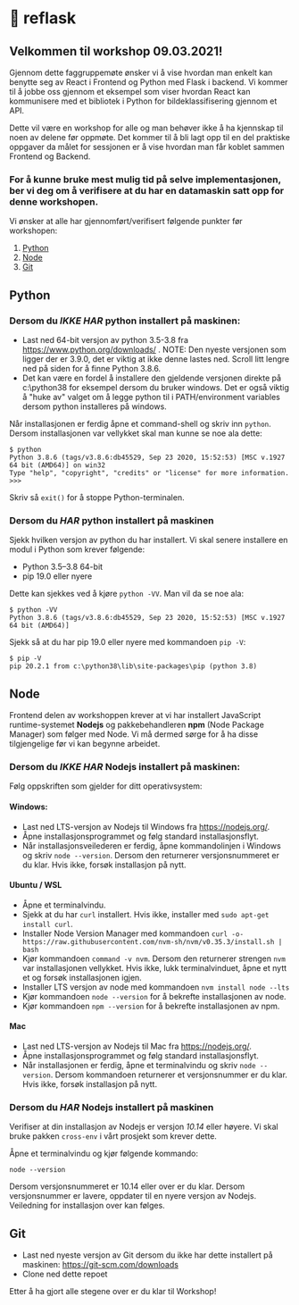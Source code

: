 # 🚀 reflask

## Velkommen til workshop 09.03.2021!
Gjennom dette faggruppemøte ønsker vi å vise hvordan man enkelt kan benytte seg av React i Frontend og Python med Flask i backend. Vi kommer til å jobbe oss gjennom et eksempel som viser hvordan React kan kommunisere med et bibliotek i Python for bildeklassifisering gjennom et API.

Dette vil være en workshop for alle og man behøver ikke å ha kjennskap til noen av delene før oppmøte. Det kommer til å bli lagt opp til en del praktiske oppgaver da målet for sessjonen er å vise hvordan man får koblet sammen Frontend og Backend.

### For å kunne bruke mest mulig tid på selve implementasjonen, ber vi deg om å verifisere at du har en datamaskin satt opp for denne workshopen. 
Vi ønsker at alle har gjennomført/verifisert følgende punkter før workshopen:

1. [Python](#python)
2. [Node](#node)
3. [Git](#git)

## Python
### Dersom du *IKKE HAR* python installert på maskinen:
- Last ned 64-bit versjon av python 3.5-3.8 fra https://www.python.org/downloads/ . NOTE: Den nyeste versjonen som ligger der er 3.9.0, det er viktig at ikke denne lastes ned. Scroll litt lengre ned på siden for å finne Python 3.8.6.
- Det kan være en fordel å installere den gjeldende versjonen direkte på c:\python38 for eksempel dersom du bruker windows. Det er også viktig å "huke av" valget om å legge python til i PATH/environment variables dersom python installeres på windows.

Når installasjonen er ferdig åpne et command-shell og skriv inn `python`. Dersom installasjonen var vellykket skal man kunne se noe ala dette:
```
$ python
Python 3.8.6 (tags/v3.8.6:db45529, Sep 23 2020, 15:52:53) [MSC v.1927 64 bit (AMD64)] on win32
Type "help", "copyright", "credits" or "license" for more information.
>>>
```

Skriv så `exit()` for å stoppe Python-terminalen.

### Dersom du *HAR* python installert på maskinen
Sjekk hvilken versjon av python du har installert. Vi skal senere installere en modul i Python som krever følgende:
- Python 3.5–3.8 64-bit
- pip 19.0 eller nyere

Dette kan sjekkes ved å kjøre `python -VV`. Man vil da se noe ala:
```
$ python -VV
Python 3.8.6 (tags/v3.8.6:db45529, Sep 23 2020, 15:52:53) [MSC v.1927 64 bit (AMD64)]
```

Sjekk så at du har pip 19.0 eller nyere med kommandoen `pip -V`:
```
$ pip -V
pip 20.2.1 from c:\python38\lib\site-packages\pip (python 3.8)
```

## Node

Frontend delen av workshoppen krever at vi har installert JavaScript runtime-systemet **Nodejs** og pakkebehandleren **npm** (Node Package Manager) som følger med Node.
Vi må dermed sørge for å ha disse tilgjengelige før vi kan begynne arbeidet.

### Dersom du *IKKE HAR* Nodejs installert på maskinen:

Følg oppskriften som gjelder for ditt operativsystem:

#### Windows:

* Last ned LTS-versjon av Nodejs til Windows fra https://nodejs.org/.
* Åpne installasjonsprogrammet og følg standard installasjonsflyt.
* Når installasjonsveilederen er ferdig, åpne kommandolinjen i Windows og skriv `node --version`. Dersom den returnerer versjonsnummeret er du klar. Hvis ikke, forsøk installasjon på nytt.

#### Ubuntu / WSL

* Åpne et terminalvindu.
* Sjekk at du har `curl` installert. Hvis ikke, installer med `sudo apt-get install curl`.
* Installer Node Version Manager med kommandoen `curl -o- https://raw.githubusercontent.com/nvm-sh/nvm/v0.35.3/install.sh | bash`
* Kjør kommandoen `command -v nvm`. Dersom den returnerer strengen `nvm` var installasjonen vellykket. Hvis ikke, lukk terminalvinduet, åpne et nytt et og forsøk installasjonen igjen.
* Installer LTS versjon av node med kommandoen `nvm install node --lts`
* Kjør kommandoen `node --version` for å bekrefte installasjonen av node.
* Kjør kommandoen `npm --version` for å bekrefte installasjonen av npm.

#### Mac

* Last ned LTS-versjon av Nodejs til Mac fra https://nodejs.org/.
* Åpne installasjonsprogrammet og følg standard installasjonsflyt.
* Når installasjonen er ferdig, åpne et terminalvindu og skriv `node --version`. Dersom kommandoen returnerer et versjonsnummer er du klar. Hvis ikke, forsøk installasjon på nytt.

### Dersom du *HAR* Nodejs installert på maskinen

Verifiser at din installasjon av Nodejs er versjon *10.14* eller høyere. Vi skal bruke pakken `cross-env` i vårt prosjekt som krever dette.

Åpne et terminalvindu og kjør følgende kommando: 

`node --version`

Dersom versjonsnummeret er 10.14 eller over er du klar. Dersom versjonsnummer er lavere, oppdater til en nyere versjon av Nodejs.
Veiledning for installasjon over kan følges.


## Git
- Last ned nyeste versjon av Git dersom du ikke har dette installert på maskinen: https://git-scm.com/downloads
- Clone ned dette repoet

Etter å ha gjort alle stegene over er du klar til Workshop!
